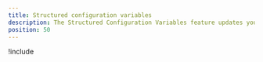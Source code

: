 ```yaml
---
title: Structured configuration variables
description: The Structured Configuration Variables feature updates your JSON and YAML configuration files with the values from matching Octopus variables.
position: 50
---
```


!include <structured-configuration-variables>
